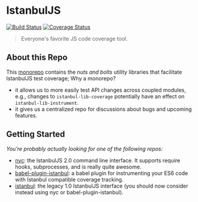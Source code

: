 # IstanbulJS

[![Build Status](https://travis-ci.org/istanbuljs/istanbuljs.svg?branch=master)](https://travis-ci.org/istanbuljs/istanbuljs)
[![Coverage Status](https://coveralls.io/repos/istanbuljs/istanbuljs/badge.svg?branch=master)](https://coveralls.io/r/istanbuljs/istanbuljs?branch=master)

> Everyone's favorite JS code coverage tool.

## About this Repo

This [monorepo](https://github.com/babel/babel/blob/master/doc/design/monorepo.md) contains the _nuts and bolts_ utility libraries that facilitate IstanbulJS test coverage; Why a monorepo?

* it allows us to more easily test API changes across coupled modules, e.g., changes to `istanbul-lib-coverage`
  potentially have an effect on `istanbul-lib-instrument`.
* it gives us a centralized repo for discussions about bugs and upcoming features.

## Getting Started

_You're probably actually looking for one of the following repos:_

* [nyc](https://github.com/istanbuljs/nyc): the IstanbulJS 2.0 command line interface. It supports
  require hooks, subprocesses, and is really quite awesome.
* [babel-plugin-istanbul](https://github.com/istanbuljs/babel-plugin-istanbul): a babel plugin
 for instrumenting your ES6 code with Istanbul compatible coverage tracking.
* [istanbul](https://github.com/gotwarlost/istanbul): the legacy 1.0 IstanbulJS interface (you should
  now consider instead using nyc or babel-plugin-istanbul).
